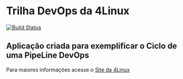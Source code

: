 # Trilha DevOps da 4Linux

<!-- Altere a Flag abaixo com sua URL do Travis -->
[![Build Status](https://travis-ci.org/bernardo2512/DevOpsLab-HelloWorld.svg?branch=master)](https://travis-ci.org/bernardo2512/DevOpsLab-HelloWorld)

## Aplicação criada para exemplificar o Ciclo de uma PipeLine DevOps


Para maiores informações acesse o [Site da 4Linux](https://www.4linux.com.br/cursos/devops)
